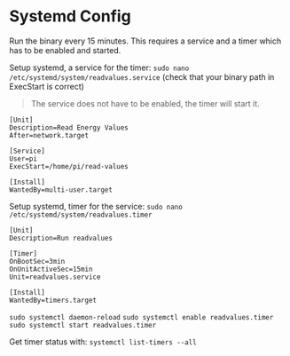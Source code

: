 # Systemd Config

Run the binary every 15 minutes. This requires a service and a timer which has to be enabled and started.

Setup systemd, a service for the timer:
`sudo nano /etc/systemd/system/readvalues.service`
(check that your binary path in ExecStart is correct)

> The service does not have to be enabled, the timer will start it.

```
[Unit]
Description=Read Energy Values
After=network.target

[Service]
User=pi
ExecStart=/home/pi/read-values

[Install]
WantedBy=multi-user.target
```

Setup systemd, timer for the service:
`sudo nano /etc/systemd/system/readvalues.timer`

```
[Unit]
Description=Run readvalues

[Timer]
OnBootSec=3min
OnUnitActiveSec=15min
Unit=readvalues.service

[Install]
WantedBy=timers.target
```

`sudo systemctl daemon-reload`
`sudo systemctl enable readvalues.timer`
`sudo systemctl start readvalues.timer`

Get timer status with: `systemctl list-timers --all`
